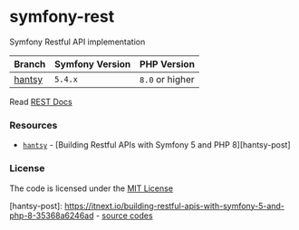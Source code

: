 # symfony-rest
Symfony Restful API implementation

| Branch           | Symfony Version | PHP Version     |
|------------------|-----------------|-----------------|
| [hantsy][hantsy] | `5.4.x`         | `8.0` or higher |


Read [REST Docs](Representational_state_transfer)

### Resources  
- [`hantsy`][hantsy] - [Building Restful APIs with Symfony 5 and PHP 8][hantsy-post]


### License
The code is licensed under the [MIT License](https://github.com/habibun/symfony-rest/blob/main/LICENSE)

[hantsy]: https://github.com/habibun/symfony-rest/tree/hantsy
[hantsy-post]: https://itnext.io/building-restful-apis-with-symfony-5-and-php-8-35368a6246ad - [source codes](https://github.com/hantsy/symfony-rest-sample)

